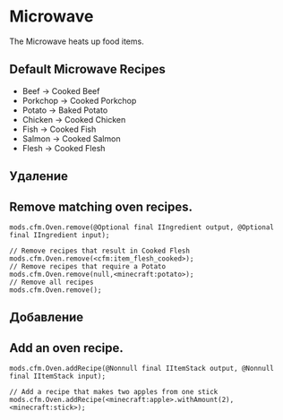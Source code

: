 # Microwave

The Microwave heats up food items.

## Default Microwave Recipes

- Beef -> Cooked Beef
- Porkchop -> Cooked Porkchop
- Potato -> Baked Potato
- Chicken -> Cooked Chicken
- Fish -> Cooked Fish
- Salmon -> Cooked Salmon
- Flesh -> Cooked Flesh

## Удаление

## Remove matching oven recipes.

```zenscript
mods.cfm.Oven.remove(@Optional final IIngredient output, @Optional final IIngredient input);

// Remove recipes that result in Cooked Flesh
mods.cfm.Oven.remove(<cfm:item_flesh_cooked>);
// Remove recipes that require a Potato
mods.cfm.Oven.remove(null,<minecraft:potato>);
// Remove all recipes
mods.cfm.Oven.remove();
```

## Добавление

## Add an oven recipe.

```zenscript
mods.cfm.Oven.addRecipe(@Nonnull final IItemStack output, @Nonnull final IItemStack input);

// Add a recipe that makes two apples from one stick
mods.cfm.Oven.addRecipe(<minecraft:apple>.withAmount(2),<minecraft:stick>);
```